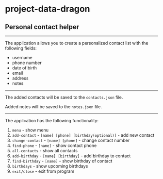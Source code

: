 # project-data-dragon

## Personal contact helper

---

The application allows you to create a personalized contact list with the following fields:
* username
* phone number
* date of birth
* email
* address
* notes

---

The added contacts will be saved to the `contacts.json` file.

Added notes will be saved to the `notes.json` file.

---
The application has the following functionality:
1. `menu` - show menu
2. `add-contact` - `[name] [phone] [birthday(optional)]` - add new contact
3. `change-contact` - `[name] [phone]` - change contact number
4. `find-phone` - `[name]` - show contact phone
5. `all-contacts` - show all contacts
6. `add-birthday` - `[name] [birthday]` - add birthday to contact
7. `find-birthday` - `[name]` - show birthday of contact
8. `birthdays` - show upcoming birthdays
9. `exit/close` - exit from program
